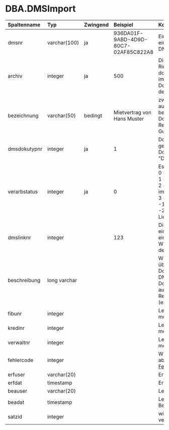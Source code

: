 # DBA.DMSImport
|Spaltenname|Typ|Zwingend|Beispiel|Kommentar|
|:----------|:--|:-------|:-------|:--------|
|dmsnr|varchar(100)|ja|936DA01F-9ABD-4D9D-80C7-02AF85C822A8|Eindeutige Identifikation eines Dokuments aus DMS|
|archiv|integer|ja|500|Die Archivnr wird von Rimo R5 vergeben, kann dort jedoch<br>im Rahmen der E-Dossier Archive frei defineirt werden|
|bezeichnung|varchar(50)|bedingt|Mietvertrag von Hans Muster|zwingend nur für automatischen Import bei allen<br> Dokumenten ausser 1 Rechnung und 2 Gutschrift|
|dmsdokutypnr|integer|ja|1|Dokumententypnummer gemäss separater Dokumentation "Dokumententypen.xlsx"|
|verarbstatus|integer|ja|0|Es gibt folgende Status:<br>0 = bereit zum Import<br>1 = in Arbeit<br>2 = erfolgreich importiert<br>3 = blockiert im Rimo R5<br>-1 = fehlerhafter Import<br>-2 = fehlerhafte Lieferung|
|dmslinknr|integer||123|Die Rimo R5 interne eindeutige Nummer eines jeden Dokuments<br>Wird durch Rimo R5 definiert|
|beschreibung|long varchar|||Wird ins E-Dossier übernommen beim Dokumentenimport vom DMS bei allen Dokumententypen ausser 1 und 2 Rechnung/Gutschrift (eingehend)|
|fibunr|integer|||Legacyfeld – wird nicht mehr aktiv verwendet.|
|kredinr|integer|||Legacyfeld – wird nicht mehr aktiv verwendet.|
|verwaltnr|integer|||Legacyfeld – wird nicht mehr aktiv verwendet.|
|fehlercode|integer|||Wird von Rimo R5 abgefüllt. Gemäss [Fehlercodeliste](/_staging%20area/fehlercodes.md).|
|erfuser|varchar(20)|||Erfassungsuser|
|erfdat|timestamp|||Erfassungsdatum|
|beauser|varchar(20)|||Letzer Bearbeitungsuser|
|beadat|timestamp|||Letztes Bearbeitungsdatum|
|satzid|integer|||wird nur von Rimo R5 verwendet|
